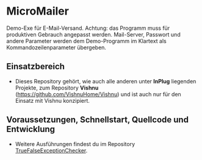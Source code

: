 # MicroMailer
Demo-Exe für E-Mail-Versand. Achtung: das Programm muss für produktiven Gebrauch angepasst werden.
Mail-Server, Passwort und andere Parameter werden dem Demo-Programm im Klartext als Kommandozeilenparameter übergeben.

## Einsatzbereich

  - Dieses Repository gehört, wie auch alle anderen unter **InPlug** liegenden Projekte, zum
   Repository **Vishnu** (https://github.com/VishnuHome/Vishnu) und ist auch nur für den Einsatz mit Vishnu konzipiert.

## Voraussetzungen, Schnellstart, Quellcode und Entwicklung

  - Weitere Ausführungen findest du im Repository [TrueFalseExceptionChecker](https://github.com/InPlug/TrueFalseExceptionChecker).
